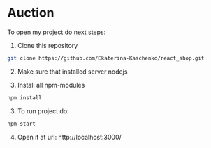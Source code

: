 # Auction

To open my project do next steps:

1. Clone this repository

  ```sh
  git clone https://github.com/Ekaterina-Kaschenko/react_shop.git
  ```
2. Make sure that installed server nodejs

3. Install all npm-modules
  ```sh
  npm install
  ```
3. To run project do:
  ```sh
  npm start
  ```

4. Open it at url: http://localhost:3000/
